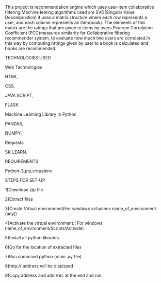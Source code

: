 
This project is recommendation engine which uses user-item collaborative filtering.Machine learing algorithms used are SVD(Singular Value Decomposition) it uses a matrix structure where each row represents a user, and each column represents an item(book). The elements of this matrix are the ratings that are given to items by users.Pearson Correlation Coefficient (PCC)measures similarity for Collaborative filtering recommender system, to evaluate how much two users are correlated.In this way by computing ratings given by user to a book is calculated and books are recommended.


TECHNOLOGIES USED

Web Technologies

HTML,

CSS,

JAVA SCRIPT,

FLASK




Machine Learning Library In Python

PANDAS,

NUMPY,

Requests

SK-LEARN.


REQUIREMENTS

Python-3,pip,virtualenv

STEPS FOR SET-UP


1)Download zip file 

2)Extract files  

3)Create Virtual environment(For windows virtualenv name_of_environment (any))

4)Activate the virtual environment.( For windows name_of_environment/Scripts/Activate)

5)Install all python libraries.

6)Go for the location of extracted files

7)Run command python (main .py file)

8)http:// address will be displayed 

9)Copy address and add /rec at the end and run








 






